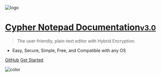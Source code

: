 <!-- _coverpage.md -->

![logo](https://cypher-notepad.github.io/resource/icon.ico)

# [Cypher Notepad Documentation<small>v3.0</small>](#home)

> The user-friendly, plain-text editor with Hybrid Encryption.

- Easy, Secure, Simple, Free, and Compatible with any OS

[GitHub](https://github.com/Cypher-Notepad)
[Get Started](#HOME)

![color](#EBCFF2)